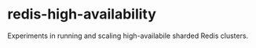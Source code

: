 # redis-high-availability

Experiments in running and scaling high-availabile sharded Redis clusters.

